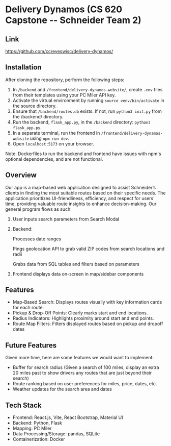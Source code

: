 # Delivery Dynamos (CS 620 Capstone -- Schneider Team 2)

## Link

https://github.com/ccreyeswisc/delivery-dynamos/

## Installation

After cloning the repository, perform the following steps:

1. In `/backend` and `/frontend/delivery-dynamos-website/`, create `.env` files from their templates using your PC Miler API key.
2. Activate the virtual environment by running `source venv/bin/activate` in the source directory.
3. Ensure that `/backend/routes.db` exists. If not, run `python3 init.py` from the /backend/ directory.
4. Run the backend, `flask_app.py`, in the `/backend` directory: `python3 flask_app.py`.
5. In a separate terminal, run the frontend in `/frontend/delivery-dynamos-website` using `npm run dev`.
6. Open `localhost:5173` on your browser.

Note: Dockerfiles to run the backend and frontend have issues with npm's optional dependencies, and are not functional.

## Overview

Our app is a map-based web application designed to assist Schneider’s clients in finding the most suitable routes based on their specific needs. The application prioritizes UI-friendliness, efficiency, and respect for users' time, providing valuable route insights to enhance decision-making. Our general program flows as such:

1. User inputs search parameters from Search Modal

2. Backend:

     Processes date ranges

     Pings geolocation API to grab valid ZIP codes from search locations and radii

     Grabs data from SQL tables and filters based on parameters

3. Frontend displays data on-screen in map/sidebar components


## Features

- Map-Based Search: Displays routes visually with key information cards for each route.
- Pickup & Drop-Off Points: Clearly marks start and end locations.
- Radius Indicators: Highlights proximity around start and end points.
- Route Map Filters: Filters displayed routes based on pickup and dropoff dates

## Future Features

Given more time, here are some features we would want to implement:

- Buffer for search radius (Given a search of 100 miles, display an extra 20 miles past to show drivers any routes that are just beyond their search)
- Route ranking based on user preferences for miles, price, dates, etc.
- Weather updates for the search area and dates

## Tech Stack

* Frontend: React.js, Vite, React Bootstrap, Material UI
* Backend: Python, Flask
* Mapping: PC Miler
* Data Processing/Storage: pandas, SQLite
* Containerization: Docker 
